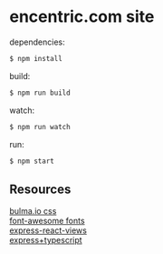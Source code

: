 # encentric.com site

dependencies:
```bash
$ npm install
```

build:
```bash
$ npm run build
```

watch:
```bash
$ npm run watch
```

run:
```bash
$ npm start
```

## Resources

[bulma.io css](https://bulma.io/)  
[font-awesome fonts](https://fontawesome.com/how-to-use/on-the-web/setup/hosting-font-awesome-yourself)  
[express-react-views](https://github.com/reactjs/express-react-views)  
[express+typescript](https://github.com/BrianDGLS/express-ts)  

